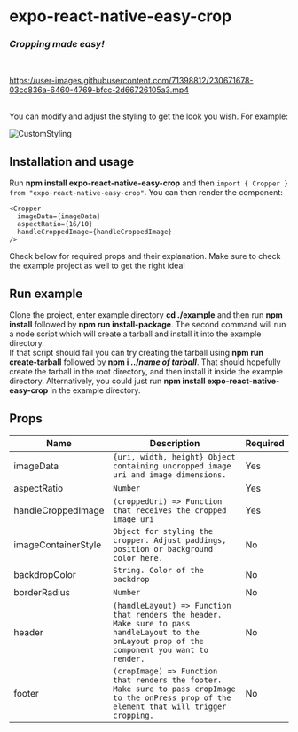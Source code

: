 # expo-react-native-easy-crop
### *Cropping made easy!*
</br>

https://user-images.githubusercontent.com/71398812/230671678-03cc836a-6460-4769-bfcc-2d66726105a3.mp4

</br>
You can  modify and adjust the styling to get the look you wish. For example:

![CustomStyling](https://user-images.githubusercontent.com/71398812/230675380-c060aa65-9f79-4ca0-ac51-01fb67527463.png)

## Installation and usage

Run **npm install expo-react-native-easy-crop** and then `import { Cropper } from "expo-react-native-easy-crop"`.
You can then render the component:

    <Cropper
      imageData={imageData}
      aspectRatio={16/10}
      handleCroppedImage={handleCroppedImage}
    />
    
  Check below for required props and their explanation. Make sure to check the example project as well to get the right idea!

## Run example
Clone the project, enter example directory **cd ./example** and then run **npm install** followed by **npm run install-package**. The second command will run a node script which will create a tarball and install it into the example directory. 
<br/>
If that script should fail you can try creating the tarball using **npm run create-tarball** followed by **npm i ../*name of tarball***. That should hopefully create the tarball in the root directory, and then install it inside the example directory. Alternatively, you could just run **npm install expo-react-native-easy-crop** in the example directory.


## Props

|     Name      |Description                    |          Required          |
|---------------|-------------------------------|----------------------------|
|imageData | `{uri, width, height} Object containing uncropped image uri and image dimensions.` | Yes |
|aspectRatio | `Number` | Yes |
|handleCroppedImage | `(croppedUri) => Function that receives the cropped image uri`| Yes |
|imageContainerStyle | `Object for styling the cropper. Adjust paddings, position or background color here.` | No |
|backdropColor |`String. Color of the backdrop` | No |
|borderRadius | `Number` | No |
|header | `(handleLayout) => Function that renders the header. Make sure to pass handleLayout to the onLayout prop of the component you want to render. ` | No |
|footer | `(cropImage) => Function that renders the footer. Make sure to pass cropImage to the onPress prop of the element that will trigger cropping.` | No |
